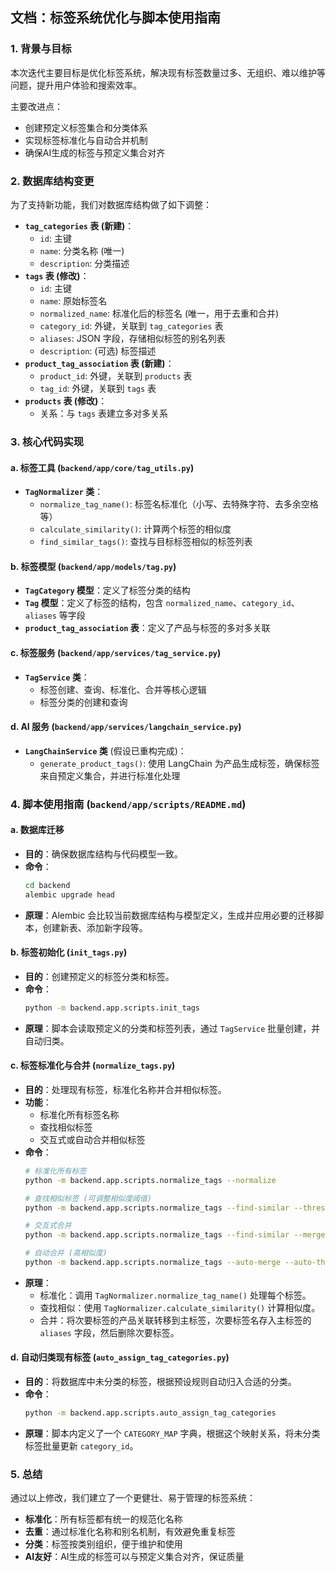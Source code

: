 ## 文档：标签系统优化与脚本使用指南

### 1. 背景与目标

本次迭代主要目标是优化标签系统，解决现有标签数量过多、无组织、难以维护等问题，提升用户体验和搜索效率。

主要改进点：
- 创建预定义标签集合和分类体系
- 实现标签标准化与自动合并机制
- 确保AI生成的标签与预定义集合对齐

### 2. 数据库结构变更

为了支持新功能，我们对数据库结构做了如下调整：

- **`tag_categories` 表 (新建)**：
    - `id`: 主键
    - `name`: 分类名称 (唯一)
    - `description`: 分类描述
- **`tags` 表 (修改)**：
    - `id`: 主键
    - `name`: 原始标签名
    - `normalized_name`: 标准化后的标签名 (唯一，用于去重和合并)
    - `category_id`: 外键，关联到 `tag_categories` 表
    - `aliases`: JSON 字段，存储相似标签的别名列表
    - `description`: (可选) 标签描述
- **`product_tag_association` 表 (新建)**：
    - `product_id`: 外键，关联到 `products` 表
    - `tag_id`: 外键，关联到 `tags` 表
- **`products` 表 (修改)**：
    - 关系：与 `tags` 表建立多对多关系

### 3. 核心代码实现

#### a. 标签工具 (`backend/app/core/tag_utils.py`)
- **`TagNormalizer` 类**：
    - `normalize_tag_name()`: 标签名标准化（小写、去特殊字符、去多余空格等）
    - `calculate_similarity()`: 计算两个标签的相似度
    - `find_similar_tags()`: 查找与目标标签相似的标签列表

#### b. 标签模型 (`backend/app/models/tag.py`)
- **`TagCategory` 模型**：定义了标签分类的结构
- **`Tag` 模型**：定义了标签的结构，包含 `normalized_name`、`category_id`、`aliases` 等字段
- **`product_tag_association` 表**：定义了产品与标签的多对多关联

#### c. 标签服务 (`backend/app/services/tag_service.py`)
- **`TagService` 类**：
    - 标签创建、查询、标准化、合并等核心逻辑
    - 标签分类的创建和查询

#### d. AI 服务 (`backend/app/services/langchain_service.py`)
- **`LangChainService` 类** (假设已重构完成)：
    - `generate_product_tags()`: 使用 LangChain 为产品生成标签，确保标签来自预定义集合，并进行标准化处理

### 4. 脚本使用指南 (`backend/app/scripts/README.md`)

#### a. 数据库迁移
- **目的**：确保数据库结构与代码模型一致。
- **命令**：
    ```bash
    cd backend
    alembic upgrade head 
    ```
- **原理**：Alembic 会比较当前数据库结构与模型定义，生成并应用必要的迁移脚本，创建新表、添加新字段等。

#### b. 标签初始化 (`init_tags.py`)
- **目的**：创建预定义的标签分类和标签。
- **命令**：
    ```bash
    python -m backend.app.scripts.init_tags
    ```
- **原理**：脚本会读取预定义的分类和标签列表，通过 `TagService` 批量创建，并自动归类。

#### c. 标签标准化与合并 (`normalize_tags.py`)
- **目的**：处理现有标签，标准化名称并合并相似标签。
- **功能**：
    - 标准化所有标签名称
    - 查找相似标签
    - 交互式或自动合并相似标签
- **命令**：
    ```bash
    # 标准化所有标签
    python -m backend.app.scripts.normalize_tags --normalize

    # 查找相似标签 (可调整相似度阈值)
    python -m backend.app.scripts.normalize_tags --find-similar --threshold 0.8

    # 交互式合并
    python -m backend.app.scripts.normalize_tags --find-similar --merge-interactive

    # 自动合并 (高相似度)
    python -m backend.app.scripts.normalize_tags --auto-merge --auto-threshold 0.95
    ```
- **原理**：
    - 标准化：调用 `TagNormalizer.normalize_tag_name()` 处理每个标签。
    - 查找相似：使用 `TagNormalizer.calculate_similarity()` 计算相似度。
    - 合并：将次要标签的产品关联转移到主标签，次要标签名存入主标签的 `aliases` 字段，然后删除次要标签。

#### d. 自动归类现有标签 (`auto_assign_tag_categories.py`)
- **目的**：将数据库中未分类的标签，根据预设规则自动归入合适的分类。
- **命令**：
    ```bash
    python -m backend.app.scripts.auto_assign_tag_categories
    ```
- **原理**：脚本内定义了一个 `CATEGORY_MAP` 字典，根据这个映射关系，将未分类标签批量更新 `category_id`。

### 5. 总结

通过以上修改，我们建立了一个更健壮、易于管理的标签系统：
- **标准化**：所有标签都有统一的规范化名称
- **去重**：通过标准化名称和别名机制，有效避免重复标签
- **分类**：标签按类别组织，便于维护和使用
- **AI友好**：AI生成的标签可以与预定义集合对齐，保证质量 